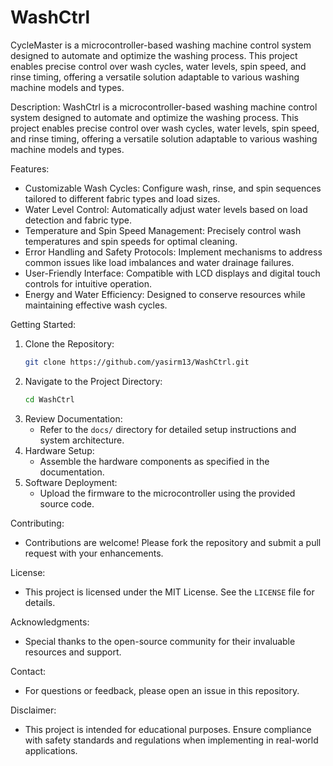 # WashCtrl
CycleMaster is a microcontroller-based washing machine control system designed to automate and optimize the washing process. This project enables precise control over wash cycles, water levels, spin speed, and rinse timing, offering a versatile solution adaptable to various washing machine models and types.

Description:
WashCtrl is a microcontroller-based washing machine control system designed to automate and optimize the washing process.
This project enables precise control over wash cycles, water levels, spin speed, and rinse timing, offering a versatile solution adaptable to various washing machine models and types.

Features:
- Customizable Wash Cycles: Configure wash, rinse, and spin sequences tailored to different fabric types and load sizes.
- Water Level Control: Automatically adjust water levels based on load detection and fabric type.
- Temperature and Spin Speed Management: Precisely control wash temperatures and spin speeds for optimal cleaning.
- Error Handling and Safety Protocols: Implement mechanisms to address common issues like load imbalances and water drainage failures.
- User-Friendly Interface: Compatible with LCD displays and digital touch controls for intuitive operation.
- Energy and Water Efficiency: Designed to conserve resources while maintaining effective wash cycles.

Getting Started:
1. Clone the Repository:
   ```bash
   git clone https://github.com/yasirm13/WashCtrl.git
   ```
2. Navigate to the Project Directory:
   ```bash
   cd WashCtrl
   ```
3. Review Documentation:
   - Refer to the `docs/` directory for detailed setup instructions and system architecture.
4. Hardware Setup:
   - Assemble the hardware components as specified in the documentation.
5. Software Deployment:
   - Upload the firmware to the microcontroller using the provided source code.

Contributing:
- Contributions are welcome! Please fork the repository and submit a pull request with your enhancements.

License:
- This project is licensed under the MIT License. See the `LICENSE` file for details.

Acknowledgments:
- Special thanks to the open-source community for their invaluable resources and support.

Contact:
- For questions or feedback, please open an issue in this repository.

Disclaimer:
- This project is intended for educational purposes. Ensure compliance with safety standards and regulations when implementing in real-world applications.

